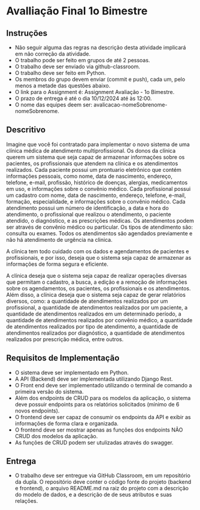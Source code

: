 # Avalliação Final 1o Bimestre

## Instruções

- Não seguir alguma das regras na descrição desta atividade implicará em não correção da atividade.
- O trabalho pode ser feito em grupos de até 2 pessoas.
- O trabalho deve ser enviado via github-classroom.
- O trabalho deve ser feito em Python.
- Os membros do grupo devem enviar (commit e push), cada um, pelo menos a metade das questões abaixo.
- O link para o Assignment é: Assignment Avaliação - 1o Bimestre.
- O prazo de entrega é até o dia 10/12/2024 até às 12:00.
- O nome das equipes deem ser: avalicacao-nomeSobrenome-nomeSobrenome.

## Descritivo

Imagine que você foi contratado para implementar o novo sistema de uma clínica médica de atendimento multiprofissional. Os donos da clínica querem um sistema que seja capaz de armazenar informações sobre os pacientes, os profissionais que atendem na clínica e os atendimentos realizados. Cada paciente possui um prontuario eletrônico que contém informações pessoais, como nome, data de nascimento, endereço, telefone, e-mail, profissão, histórico de doenças, alergias, medicamentos em uso, e informações sobre o convênio médico. Cada profissional possui um cadastro com nome, data de nascimento, endereço, telefone, e-mail, formação, especialidade, e informações sobre o convênio médico. Cada atendimento possui um número de identificação, a data e hora do atendimento, o profissional que realizou o atendimento, o paciente atendido, o diagnóstico, e as prescrições médicas. Os atendimentos podem ser através de convênio médico ou particular. Os tipos de atendimento são: consulta ou exames. Todos os atendimentos são agendados previamente e não há atendimento de urgência na clinica.

A clinica tem todo cuidado com os dados e agendamentos de pacientes e profissionais, e por isso, deseja que o sistema seja capaz de armazenar as informações de forma segura e eficiente. 

A clínica deseja que o sistema seja capaz de realizar operações diversas que permitam o cadastro, a busca, a edição e a remoção de informações sobre os agendamentos, os pacientes, os profissionais e os atendimentos. Além disso, a clínica deseja que o sistema seja capaz de gerar relatórios diversos, como: a quantidade de atendimentos realizados por um profissional, a quantidade de atendimentos realizados por um paciente, a quantidade de atendimentos realizados em um determinado período, a quantidade de atendimentos realizados por convênio médico, a quantidade de atendimentos realizados por tipo de atendimento, a quantidade de atendimentos realizados por diagnóstico, a quantidade de atendimentos realizados por prescrição médica, entre outros.

## Requisitos de Implementação

- O sistema deve ser implementado em Python.
- A API (Backend) deve ser implementada utilizando Django Rest.
- O Front end deve ser implementado utilizando o terminal de comando a primeira versão do sistema.
- Além dos endpoints de CRUD para os modelos da aplicação, o sistema deve possuir endpoints para os relatórios solicitados (mínimo de 6 novos endpoints).
- O frontend deve ser capaz de consumir os endpoints da API e exibir as informações de forma clara e organizada.
- O frontend deve ser mostrar apenas as funções dos endpoints NÃO CRUD dos modelos da aplicação.
- As funções de CRUD podem ser utulizadas através do swagger.

## Entrega

- O trabalho deve ser entregue via GitHub Classroom, em um repositório da dupla. O repositório deve conter o código fonte do projeto (backend e frontend), o arquivo README.md na raiz do projeto com a descrição do modelo de dados, e a descrição de de seus atributos e suas relações.
